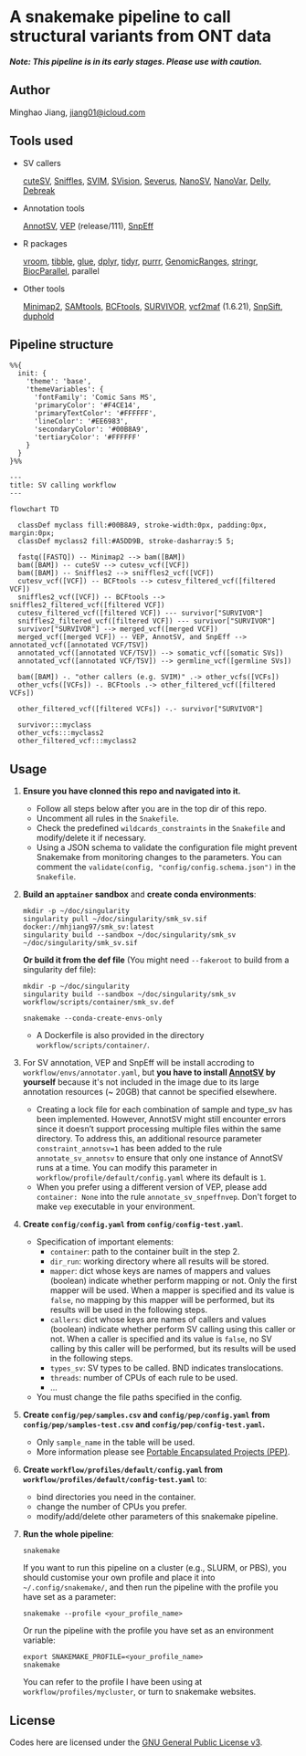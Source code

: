 # A snakemake pipeline to call structural variants from ONT data

***Note: This pipeline is in its early stages. Please use with caution.***

## Author

Minghao Jiang, <jiang01@icloud.com>

## Tools used

- SV callers

   [cuteSV](https://github.com/tjiangHIT/cuteSV), [Sniffles](https://github.com/fritzsedlazeck/Sniffles), [SVIM](https://github.com/eldariont/svim), [SVision](https://github.com/xjtu-omics/SVision), [Severus](https://github.com/KolmogorovLab/Severus), [NanoSV](https://github.com/mroosmalen/nanosv), [NanoVar](https://github.com/cytham/nanovar), [Delly](https://github.com/dellytools/delly), [Debreak](https://github.com/Maggi-Chen/DeBreak)

- Annotation tools

   [AnnotSV](https://github.com/lgmgeo/AnnotSV), [VEP](https://www.ensembl.org/info/docs/tools/vep/index.html) (release/111), [SnpEff](http://pcingola.github.io/SnpEff/snpeff/introduction/)

- R packages

   [vroom](https://www.tidyverse.org/tags/vroom/), [tibble](https://tibble.tidyverse.org/reference/tibble-package.html), [glue](https://glue.tidyverse.org), [dplyr](https://dplyr.tidyverse.org), [tidyr](https://tidyr.tidyverse.org), [purrr](https://purrr.tidyverse.org), [GenomicRanges](https://github.com/Bioconductor/GenomicRanges), [stringr](https://stringr.tidyverse.org), [BiocParallel](https://github.com/Bioconductor/BiocParallel), parallel

- Other tools

   [Minimap2](https://github.com/lh3/minimap2), [SAMtools](https://github.com/samtools/samtools), [BCFtools](http://samtools.github.io/bcftools/bcftools.html), [SURVIVOR](https://github.com/fritzsedlazeck/SURVIVOR), [vcf2maf](https://github.com/mskcc/vcf2maf) (1.6.21), [SnpSift](http://pcingola.github.io/SnpEff/snpsift/introduction/), [duphold](https://github.com/brentp/duphold)

## Pipeline structure

```mermaid
%%{
  init: {
    'theme': 'base',
    'themeVariables': {
      'fontFamily': 'Comic Sans MS',
      'primaryColor': '#F4CE14',
      'primaryTextColor': '#FFFFFF',
      'lineColor': '#EE6983',
      'secondaryColor': '#00B8A9',
      'tertiaryColor': '#FFFFFF'
    }
  }
}%%

---
title: SV calling workflow
---

flowchart TD

  classDef myclass fill:#00B8A9, stroke-width:0px, padding:0px, margin:0px;
  classDef myclass2 fill:#A5DD9B, stroke-dasharray:5 5;

  fastq([FASTQ]) -- Minimap2 --> bam([BAM])
  bam([BAM]) -- cuteSV --> cutesv_vcf([VCF])
  bam([BAM]) -- Sniffles2 --> sniffles2_vcf([VCF])
  cutesv_vcf([VCF]) -- BCFtools --> cutesv_filtered_vcf([filtered VCF])
  sniffles2_vcf([VCF]) -- BCFtools --> sniffles2_filtered_vcf([filtered VCF])
  cutesv_filtered_vcf([filtered VCF]) --- survivor["SURVIVOR"]
  sniffles2_filtered_vcf([filtered VCF]) --- survivor["SURVIVOR"]
  survivor["SURVIVOR"] --> merged_vcf([merged VCF])
  merged_vcf([merged VCF]) -- VEP, AnnotSV, and SnpEff --> annotated_vcf([annotated VCF/TSV])
  annotated_vcf([annotated VCF/TSV]) --> somatic_vcf([somatic SVs])
  annotated_vcf([annotated VCF/TSV]) --> germline_vcf([germline SVs])

  bam([BAM]) -. "other callers (e.g. SVIM)" .-> other_vcfs([VCFs])
  other_vcfs([VCFs]) -. BCFtools .-> other_filtered_vcf([filtered VCFs])

  other_filtered_vcf([filtered VCFs]) -.- survivor["SURVIVOR"]

  survivor:::myclass
  other_vcfs:::myclass2
  other_filtered_vcf:::myclass2
```

## Usage

1. **Ensure you have clonned this repo and navigated into it.**
   - Follow all steps below after you are in the top dir of this repo.
   - Uncomment all rules in the `Snakefile`.
   - Check the predefined `wildcards_constraints` in the `Snakefile` and modify/delete it if necessary.
   - Using a JSON schema to validate the configuration file might prevent Snakemake from monitoring changes to the parameters. You can comment the `validate(config, "config/config.schema.json")` in the `Snakefile`.

2. **Build an `apptainer` sandbox** and **create conda environments**:

   ```shell
   mkdir -p ~/doc/singularity
   singularity pull ~/doc/singularity/smk_sv.sif docker://mhjiang97/smk_sv:latest
   singularity build --sandbox ~/doc/singularity/smk_sv ~/doc/singularity/smk_sv.sif
   ```
   **Or build it from the def file** (You might need `--fakeroot` to build from a singularity def file):
   ```shell
   mkdir -p ~/doc/singularity
   singularity build --sandbox ~/doc/singularity/smk_sv workflow/scripts/container/smk_sv.def
   ```
   ```shell
   snakemake --conda-create-envs-only
   ```
   - A Dockerfile is also provided in the directory `workflow/scripts/container/`.

3. For SV annotation, VEP and SnpEff will be install accroding to `workflow/envs/annotator.yaml`, but **you have to install [AnnotSV](https://github.com/lgmgeo/AnnotSV) by yourself** because it's not included in the image due to its large annotation resources (~ 20GB) that cannot be specified elsewhere.
   - Creating a lock file for each combination of sample and type_sv has been implemented. However, AnnotSV might still encounter errors since it doesn’t support processing multiple files within the same directory. To address this, an additional resource parameter `constraint_annotsv=1` has been added to the rule `annotate_sv_annotsv` to ensure that only one instance of AnnotSV runs at a time. You can modify this parameter in `workflow/profile/default/config.yaml` where its default is `1`.
   - When you prefer using a different version of VEP, please add `container: None` into the rule `annotate_sv_snpeffnvep`. Don't forget to make `vep` executable in your environment.

4. **Create `config/config.yaml` from `config/config-test.yaml`**.

   - Specification of important elements:
      - `container`: path to the container built in the step 2.
      - `dir_run`: working directory where all results will be stored.
      - `mapper`: dict whose keys are names of mappers and values (boolean) indicate whether perform mapping or not. Only the first mapper will be used. When a mapper is specified and its value is `false`, no mapping by this mapper will be performed, but its results will be used in the following steps.
      - `callers`: dict whose keys are names of callers and values (boolean) indicate whether perform SV calling using this caller or not. When a caller is specified and its value is `false`, no SV calling by this caller will be performed, but its results will be used in the following steps.
      - `types_sv`: SV types to be called. BND indicates translocations.
      - `threads`: number of CPUs of each rule to be used.
      - ...
   - You must change the file paths specified in the config.

5. **Create `config/pep/samples.csv` and `config/pep/config.yaml` from `config/pep/samples-test.csv` and `config/pep/config-test.yaml`.**
   - Only `sample_name` in the table will be used.
   - More information please see [Portable Encapsulated Projects (PEP)](https://pep.databio.org).

6. **Create `workflow/profiles/default/config.yaml` from `workflow/profiles/default/config-test.yaml`** to:
   - bind directories you need in the container.
   - change the number of CPUs you prefer.
   - modify/add/delete other parameters of this snakemake pipeline.

7. **Run the whole pipeline**:

   ```shell
   snakemake
   ```
   If you want to run this pipeline on a cluster (e.g., SLURM, or PBS), you should customise your own profile and place it into `~/.config/snakemake/`, and then run the pipeline with the profile you have set as a parameter:
   ```shell
   snakemake --profile <your_profile_name>
   ```
   Or run the pipeline with the profile you have set as an environment variable:
   ```shell
   export SNAKEMAKE_PROFILE=<your_profile_name>
   snakemake
   ```
   You can refer to the profile I have been using at `workflow/profiles/mycluster`, or turn to snakemake websites.

## License

Codes here are licensed under the [GNU General Public License v3](http://www.gnu.org/licenses/gpl-3.0.html).
